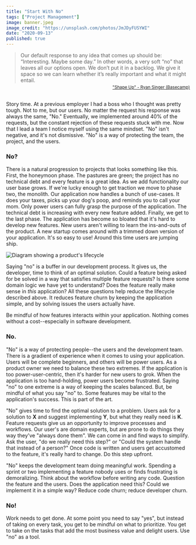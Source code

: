 ```yaml
---
title: "Start With No"
tags: ["Project Management"]
image: banner.jpeg
image_credit: "https://unsplash.com/photos/JmJDyFUSYWI"
date: "2020-09-13"
published: true
---
```


> Our default response to any idea that comes up should be: “Interesting. Maybe some day.” In other words, a very soft “no” that leaves all our options open. We don’t put it in a backlog. We give it space so we can learn whether it’s really important and what it might entail.

<div style="text-align: right; margin-bottom: 20px;">
    <sub style="margin-top: 0; position: relative; top: -10px;">
        <a href="https://basecamp.com/shapeup/1.2-chapter-03#responding-to-raw-ideas">"Shape Up" - Ryan Singer (Basecamp)</a>
    </sub>
</div>

Story time. At a previous employer I had a boss who I thought was pretty tough. Not to me, but our users. No matter the request his response was always the same, "No." Eventually, we implemented around 40% of the requests, but the constant rejection of these requests stuck with me. Now that I lead a team I notice myself using the same mindset. "No" isn't negative, and it's not dismissive. "No" is a way of protecting the team, the project, and the users.

### No?

There is a natural progression to projects that looks something like this. First, the honeymoon phase. The pastures are green; the project has no technical debt and every feature is a great idea. As we add functionality our user base grows. If we're lucky enough to get traction we move to phase two, the monolith. Our application now handles a bunch of use-cases. It does your taxes, picks up your dog's poop, and reminds you to call your mom. Only power users can fully grasp the purpose of the application. The technical debt is increasing with every new feature added. Finally, we get to the last phase. The application has become so bloated that it's hard to develop new features. New users aren't willing to learn the ins-and-outs of the product. A new startup comes around with a trimmed down version of your application. It's so easy to use! Around this time users are jumping ship.

![Diagram showing a product's lifecycle](start-with-no/feature-graph.jpg)

Saying "no" is a buffer in our development process. It gives us, the developer, time to think of an optimal solution. Could a feature being asked for be solved in a way that satisfies multiple feature requests? Is there some domain logic we have yet to understand? Does the feature really make sense in _this_ application? All these questions help reduce the lifecycle described above. It reduces feature churn by keeping the application simple, and by solving issues the users actually have.

Be mindful of how features interacts within your application. Nothing comes without a cost--especially in software development.

### No.

"No" is a way of protecting people--the users and the development team. There is a gradient of experience when it comes to using your application. Users will be complete beginners, and others will be power users. As a product owner we need to balance these two extremes. If the application is too power-user-centric, then it's harder for new users to grok. When the application is too hand-holding, power users become frustrated. Saying "no" to one extreme is a way of keeping the scales balanced. But, be mindful of what you say "no" to. Some features may be vital to the application's success. This is part of the art.

"No" gives time to find the optimal solution to a problem. Users ask for a solution to **X** and suggest implementing **Y**, but what they really need is **K**. Feature requests give us an opportunity to improve processes and workflows. Our user's are domain experts, but are prone to do things they way they've "always done them". We can come in and find ways to simplify. Ask the user, "do we really need this step?" or "Could the system handle that instead of a person?" Once code is written and users get accustomed to the feature, it's really hard to change. Do this step upfront.

"No" keeps the development team doing meaningful work. Spending a sprint or two implementing a feature nobody uses or finds frustrating is demoralizing. Think about the workflow before writing any code. Question the feature and the users. Does the application need this? Could we implement it in a simple way? Reduce code churn; reduce developer churn.

### No!

Work needs to get done. At some point you need to say "yes", but instead of taking on every task, you get to be mindful on what to prioritize. You get to take on the tasks that add the most business value and delight users. Use "no" as a tool.
